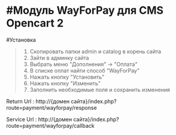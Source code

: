 #Модуль WayForPay для CMS Opencart 2
======

#Установка

>1. Скопировать папки admin и catalog в корень сайта
>2. Зайти в админку сайта
>3. Выбрать меню "Дополнения" -> "Оплата"
>4. В списке оплат найти способ "WayForPay"
>5. Нажать кнопку "Установить"
>6. Нажать кнопку "Изменить"
>7. Заполнить необходимые поля и сохранить изменения

Return Url : http://{домен сайта}/index.php?route=payment/wayforpay/response

Service Url : http://{домен сайта}/index.php?route=payment/wayforpay/callback
